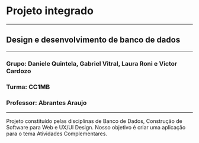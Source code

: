 # Projeto integrado
---
## Design e desenvolvimento de banco de dados
---
### Grupo: Daniele Quintela, Gabriel Vitral, Laura Roni e Victor Cardozo
### Turma: CC1MB
### Professor: Abrantes Araujo
---
Projeto constituído pelas disciplinas de Banco de Dados, Construção de Software para Web e UX/UI Design. Nosso objetivo é criar uma aplicação para o tema Atividades Complementares.
